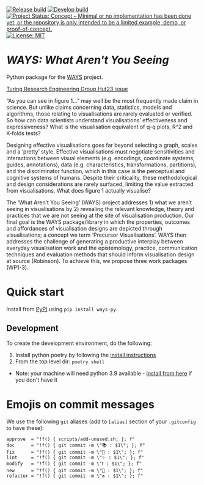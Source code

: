 <!-- badges: start -->

[![Release build](https://github.com/WarwickCIM/ways-py/actions/workflows/build-publish.yml/badge.svg?branch=release)](https://github.com/WarwickCIM/ways-py/actions/workflows/build-publish.yml)
[![Develop build](https://github.com/WarwickCIM/ways-py/actions/workflows/build-publish.yml/badge.svg?branch=develop)](https://github.com/WarwickCIM/ways-py/actions/workflows/build-publish.yml)
[![Project Status: Concept – Minimal or no implementation has been done yet, or the repository is only intended to be a limited example, demo, or proof-of-concept.](https://www.repostatus.org/badges/latest/concept.svg)](https://www.repostatus.org/#concept)
[![License: MIT](https://img.shields.io/badge/License-MIT-yellow.svg)](https://opensource.org/licenses/MIT)
<!-- badges: end -->

# _WAYS: What Aren't You Seeing_

Python package for the [WAYS](https://www.turing.ac.uk/research/research-projects/ways-what-arent-you-seeing) project.

[Turing Research Engineering Group Hut23 issue](https://github.com/alan-turing-institute/Hut23/issues/407)

“As you can see in figure 1…” may well be the most frequently made claim in science. But unlike claims concerning data, statistics, models and algorithms, those relating to visualisations are rarely evaluated or verified. So how can data scientists understand visualisations’ effectiveness and expressiveness? What is the visualisation equivalent of q-q plots, R^2 and K-folds tests?

Designing effective visualisations goes far beyond selecting a graph, scales and a ‘pretty’ style. Effective visualisations must negotiate sensitivities and interactions between visual elements (e.g. encodings, coordinate systems, guides, annotations), data (e.g. characteristics, transformations, partitions), and the discriminator function, which in this case is the perceptual and cognitive systems of humans. Despite their criticality, these methodological and design considerations are rarely surfaced, limiting the value extracted from visualisations. What does figure 1 actually visualise?

The ‘What Aren’t You Seeing’ (WAYS) project addresses 1) what we aren’t seeing in visualisations by 2) revealing the relevant knowledge, theory and practices that we are not seeing at the site of visualisation production. Our final goal is the WAYS package/library in which the properties, outcomes and affordances of visualisation designs are depicted through visualisations; a concept we term ‘Precursor Visualisations’. WAYS then addresses the challenge of generating a productive interplay between everyday visualisation work and the epistemology, practice, communication techniques and evaluation methods that should inform visualisation design at source (Robinson). To achieve this, we propose three work packages (WP1-3).

# Quick start

Install from [PyPI](https://pypi.org/project/ways-py/) using `pip install ways-py`.

## Development

To create the development environment, do the following:

1. Install python poetry by following the [install instructions](https://python-poetry.org/docs/)
2. From the top level dir: `poetry shell`
 - Note: your machine will need python 3.9 available - [install from here](https://www.python.org/downloads/release/python-397/) if you don't have it

# Emojis on commit messages

We use the following `git` aliases (add to `[alias]` section of your `.gitconfig` to have these):

```
approve  = "!f() { scripts/add-unused.sh; }; f"
doc      = "!f() { git commit -m \"📚 : $1\"; }; f"
fix      = "!f() { git commit -m \"🐛 : $1\"; }; f"
lint     = "!f() { git commit -m \"✨ : $1\"; }; f"
modify   = "!f() { git commit -m \"❗ : $1\"; }; f"
new      = "!f() { git commit -m \"🧩 : $1\"; }; f"
refactor = "!f() { git commit -m \"♻️ : $1\"; }; f"
```
